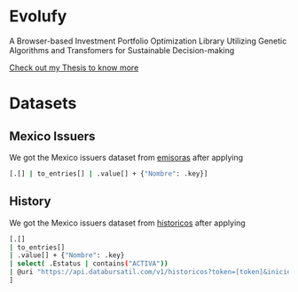 # Evolufy
A Browser-based Investment Portfolio Optimization Library Utilizing Genetic Algorithms and Transfomers for Sustainable Decision-making

[Check out my Thesis to know more](https://carlos-eduardo-sanchez-torres.sanchezcarlosjr.com/Evolufy-Making-Sustainable-Finance-a-Reality-with-a-Web-based-Investment-Portfolio-Library-that-Uti-c3a1983ae6d24851b979d114b3784c2d)

# Datasets
## Mexico Issuers
We got the Mexico issuers dataset from [emisoras](https://databursatil.com/docs.html#emisoras) after applying

```bash
[.[] | to_entries[] | .value[] + {"Nombre": .key}]
```

## History
We got the Mexico issuers dataset from [historicos](https://databursatil.com/docs.html#historicos) after applying
```bash
[.[] 
| to_entries[] 
| .value[] + {"Nombre": .key} 
| select( .Estatus | contains("ACTIVA")) 
| @uri "https://api.databursatil.com/v1/historicos?token=[token]&inicio=1990-01-01&final=2023-08-23&emisora_serie=\(.Nombre)\(.Serie)"
] 
```
